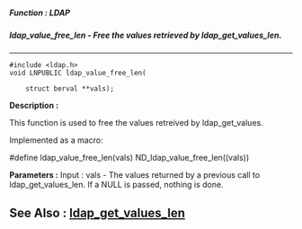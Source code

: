 ##### Function : LDAP
##### ldap_value_free_len - Free the values retrieved by ldap_get_values_len.
---
```
#include <ldap.h>
void LNPUBLIC ldap_value_free_len(

	struct berval **vals);
```
**Description :**

This function is used to free the values retreived by ldap_get_values.

Implemented as a macro:

#define ldap_value_free_len(vals) ND_ldap_value_free_len((vals))

**Parameters :**
Input :
vals  -  The values returned by a previous call to ldap_get_values_len.  If a NULL is passed, nothing is done.



**See Also :**
[ldap_get_values_len](/reference/Func/ldap_get_values_len)
---
